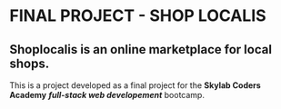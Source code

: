 # FINAL PROJECT - SHOP LOCALIS

## Shoplocalis is an online marketplace for local shops.

This is a project developed as a final project for the **Skylab Coders Academy** ***full-stack web developement*** bootcamp.
